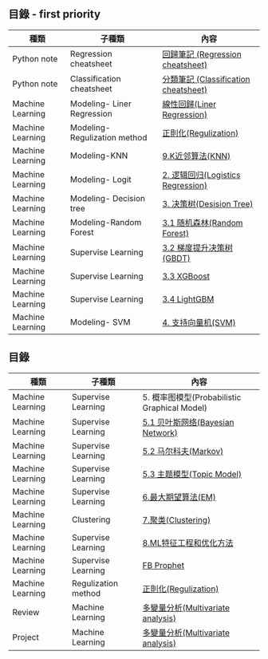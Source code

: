 ## 目錄 - first priority

| 種類 | 子種類 | 內容                                                        |
| ----- | -------- | ------------------------------------------------------------ | 
| Python note | Regression cheatsheet | [回歸筆記 (Regression cheatsheet)](https://colab.research.google.com/drive/13JTAurn7k1RuXQBqA1v7NOHR333zuvfi#scrollTo=nJm6AmLgJkcR) |
| Python note | Classification cheatsheet | [分類筆記 (Classification cheatsheet)](https://colab.research.google.com/drive/121dyWgC98z7BoGnQ1mdjDHlqaQqGALSd#scrollTo=DVyFlzJ53f2B) |
| Machine Learning | Modeling- Liner Regression | [線性回歸(Liner Regression)](https://github.com/NLP-LOVE/ML-NLP/blob/master/Machine%20Learning/Liner%20Regression/1.Liner%20Regression.md) |
| Machine Learning | Modeling- Regulization method | [正則化(Regulization)](https://github.com/NLP-LOVE/ML-NLP/blob/master/Machine%20Learning/Liner%20Regression/1.Liner%20Regression.md) |
| Machine Learning |  Modeling-KNN | [9.K近邻算法(KNN)](https://github.com/NLP-LOVE/ML-NLP/tree/master/Machine%20Learning/9.%20KNN) | 
| Machine Learning | Modeling- Logit | [2. 逻辑回归(Logistics Regression)](https://github.com/NLP-LOVE/ML-NLP/blob/master/Machine%20Learning/2.Logistics%20Regression/2.Logistics%20Regression.md) | 
| Machine Learning | Modeling- Decision tree | [3. 决策树(Desision Tree)](https://github.com/NLP-LOVE/ML-NLP/blob/master/Machine%20Learning/3.Desition%20Tree/Desition%20Tree.md) | 
| Machine Learning | Modeling-Random Forest | [3.1 随机森林(Random Forest)](https://github.com/NLP-LOVE/ML-NLP/blob/master/Machine%20Learning/3.1%20Random%20Forest/3.1%20Random%20Forest.md) |
| Machine Learning | Supervise Learning | [3.2 梯度提升决策树(GBDT)](https://github.com/NLP-LOVE/ML-NLP/blob/master/Machine%20Learning/3.2%20GBDT/3.2%20GBDT.md) | 
| Machine Learning | Supervise Learning |[3.3 XGBoost](https://github.com/NLP-LOVE/ML-NLP/blob/master/Machine%20Learning/3.3%20XGBoost/3.3%20XGBoost.md) | 
| Machine Learning | Supervise Learning | [3.4 LightGBM](https://github.com/NLP-LOVE/ML-NLP/blob/master/Machine%20Learning/3.4%20LightGBM/3.4%20LightGBM.md) | 
| Machine Learning |  Modeling- SVM | [4. 支持向量机(SVM)](https://github.com/NLP-LOVE/ML-NLP/blob/master/Machine%20Learning/4.%20SVM/4.%20SVM.md) | 

## 目錄 
| 種類 | 子種類 | 內容                                                        |
| ----- | -------- | ------------------------------------------------------------ | 
| Machine Learning | Supervise Learning | 5. 概率图模型(Probabilistic Graphical Model)                 |
| Machine Learning | Supervise Learning | [5.1 贝叶斯网络(Bayesian Network)](https://github.com/NLP-LOVE/ML-NLP/blob/master/Machine%20Learning/5.1%20Bayes%20Network/5.1%20Bayes%20Network.md) | 
| Machine Learning | Supervise Learning | [5.2 马尔科夫(Markov)](https://github.com/NLP-LOVE/ML-NLP/blob/master/Machine%20Learning/5.2%20Markov/5.2%20Markov.md) | 
| Machine Learning | Supervise Learning | [5.3 主题模型(Topic Model)](https://github.com/NLP-LOVE/ML-NLP/tree/master/Machine%20Learning/5.3%20Topic%20Model) |
| Machine Learning | Supervise Learning | [6.最大期望算法(EM)](https://github.com/NLP-LOVE/ML-NLP/tree/master/Machine%20Learning/6.%20EM) | 
| Machine Learning | Clustering | [7.聚类(Clustering)](https://github.com/NLP-LOVE/ML-NLP/tree/master/Machine%20Learning/7.%20Clustering) | 
| Machine Learning | Supervise Learning | [8.ML特征工程和优化方法](https://github.com/NLP-LOVE/ML-NLP/tree/master/Machine%20Learning/8.%20ML%E7%89%B9%E5%BE%81%E5%B7%A5%E7%A8%8B%E5%92%8C%E4%BC%98%E5%8C%96%E6%96%B9%E6%B3%95)
| Machine Learning | Supervise Learning | [FB Prophet](https://github.com/NLP-LOVE/ML-NLP/tree/master/Machine%20Learning/9.%20KNN) | 
| Machine Learning | Regulization method | [正則化(Regulization)](https://github.com/NLP-LOVE/ML-NLP/blob/master/Machine%20Learning/Liner%20Regression/1.Liner%20Regression.md) |
| Review | Machine Learning | [多變量分析(Multivariate analysis)](https://github.com/NLP-LOVE/ML-NLP/blob/master/Machine%20Learning/Liner%20Regression/1.Liner%20Regression.md) | 
| Project | Machine Learning | [多變量分析(Multivariate analysis)](https://github.com/NLP-LOVE/ML-NLP/blob/master/Machine%20Learning/Liner%20Regression/1.Liner%20Regression.md) | 
